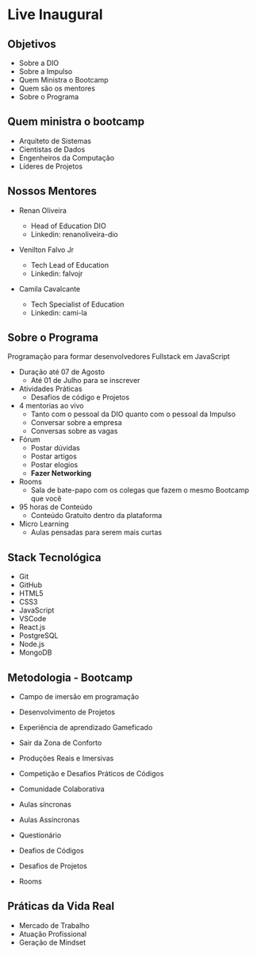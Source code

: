 # Live Inaugural

  ## Objetivos

  - Sobre a DIO
  - Sobre a Impulso
  - Quem Ministra o Bootcamp
  - Quem são os mentores
  - Sobre o Programa

  ## Quem ministra o bootcamp

  - Arquiteto de Sistemas
  - Cientistas de Dados
  - Engenheiros da Computação
  - Líderes de Projetos

  ## Nossos Mentores

  - Renan Oliveira
    - Head of Education DIO
    - Linkedin: renanoliveira-dio

  - Venilton Falvo Jr
    - Tech Lead of Education
    - Linkedin: falvojr

  - Camila Cavalcante
    - Tech Specialist of Education
    - Linkedin: cami-la

  ## Sobre o Programa

  Programação para formar desenvolvedores Fullstack em JavaScript

  - Duração até 07 de Agosto
    - Até 01 de Julho para se inscrever
  - Atividades Práticas
    - Desafios de código e Projetos
  - 4 mentorias ao vivo
    - Tanto com o pessoal da DIO quanto com o pessoal da Impulso
    - Conversar sobre a empresa
    - Conversas sobre as vagas
  - Fórum
    - Postar dúvidas
    - Postar artigos
    - Postar elogios
    - **Fazer Networking**
  - Rooms
    - Sala de bate-papo com os colegas que fazem o mesmo Bootcamp que você
  - 95 horas de Conteúdo
    - Conteúdo Gratuito dentro da plataforma
  - Micro Learning
    - Aulas pensadas para serem mais curtas

  ## Stack Tecnológica
  - Git
  - GitHub
  - HTML5
  - CSS3
  - JavaScript
  - VSCode
  - React.js
  - PostgreSQL
  - Node.js
  - MongoDB

  ## Metodologia - Bootcamp

  - Campo de imersão em programação

  - Desenvolvimento de Projetos
  - Experiência de aprendizado Gameficado
  - Sair da Zona de Conforto
  - Produções Reais e Imersivas
  - Competição e Desafios Práticos de Códigos
  - Comunidade Colaborativa

  - Aulas síncronas
  - Aulas Assíncronas
  - Questionário
  - Deafios de Códigos
  - Desafios de Projetos
  - Rooms

  ## Práticas da Vida Real

  - Mercado de Trabalho
  - Atuação Profissional
  - Geração de Mindset